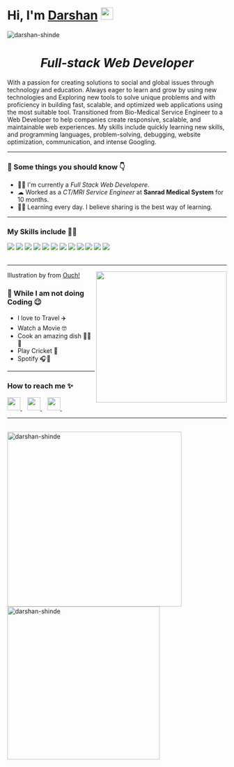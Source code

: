 <h1><strong>Hi, I'm <a href="">Darshan</a></strong> <img src="https://raw.githubusercontent.com/syedareehaquasar/syedareehaquasar/master/gifs/Hi.gif" width="28px"></h1>

<div align="left"> 
    <img src="https://komarev.com/ghpvc/?username=darshan-shinde" alt="darshan-shinde"> 
</div>

<h1 align="center"><em>Full-stack Web Developer </em></h1>

<p>With a passion for creating solutions to social and global issues through technology and education. Always eager to learn and grow by using new technologies and Exploring new tools to solve unique problems and with proficiency in building fast, scalable, and optimized web applications using the most suitable tool.
Transitioned from Bio-Medical Service Engineer to a Web Developer to help companies create responsive, scalable, and maintainable web experiences. My skills include quickly learning new skills, and programming languages, problem-solving, debugging, website optimization, communication, and intense Googling.</p>

<hr>
<!-- <img align="right" src="https://media.giphy.com/media/8DTnuPhxv0m4w/giphy.gif" width="300px"> -->
<h3>🚀 Some things you should know 👇</h3>
<ul>
<li>👨‍💻 I'm currently a <em>Full Stack Web Developere</em>.</li>
<!-- <li>👨‍🔬 I'm working as a <em>Research Data Scientist</em> for <strong>US Department of Agriculture</strong>.</li> -->
<li>☁  Worked as a <em>CT/MRI Service Engineer</em> at <strong>Sanrad Medical System</strong> for 10 months.</li>
<li>👨‍🎓 Learning every day. I believe sharing is the best way of learning.</li>
</ul>
<hr>

<h3>My Skills include 👨‍💻</h3>
<div>
    <img src="https://img.shields.io/badge/github-%2314354C.svg?style=for-the-badge&logo=GitHub&logoColor=white">
    <img src="https://img.shields.io/badge/javascript-%23316192.svg?style=for-the-badge&logo=javascript&logoColor=white">
    <img src="https://img.shields.io/badge/react-%23F7931E.svg?style=for-the-badge&logo=react&logoColor=white">
    <img src="https://img.shields.io/badge/express.js-%23150458.svg?style=for-the-badge&logo=express&logoColor=white">
    <img src="https://img.shields.io/badge/Node.js-%23013243.svg?style=for-the-badge&logo=Node.js&logoColor=white">
    <img src="https://img.shields.io/badge/mongodb-%23FF6F00.svg?style=for-the-badge&logo=Mongodb&logoColor=white">
    <img src="https://img.shields.io/badge/api-%23EE4C2C.svg?style=for-the-badge&logo=api&logoColor=white">
    <img src="https://img.shields.io/badge/AWS-%23FF9900.svg?style=for-the-badge&logo=amazon-aws&logoColor=white">
    <img src="https://img.shields.io/badge/git-%23F05033.svg?style=for-the-badge&logo=git&logoColor=white">
    <img src="https://img.shields.io/badge/html5-%23E34F26.svg?style=for-the-badge&logo=html5&logoColor=white">
    <img src="https://img.shields.io/badge/css3-%231572B6.svg?style=for-the-badge&logo=css3&logoColor=white">
    <img src="https://img.shields.io/badge/bootstrap-%23563D7C.svg?style=for-the-badge&logo=bootstrap&logoColor=white">
</div>
<br>
<hr>

<img align="right" src="https://icons8.com/illustrations/author/627444" width="300px">
Illustration by <a href="https://icons8.com/illustrations/author/627444"></a> from <a href="https://icons8.com/illustrations">Ouch!</a>
<h3>🦄 While I am not doing Coding 😉</h3>
<ul>
    <li>I love to Travel ✈️</li>
    <li>Watch a Movie 🤓</li>
    <li>Cook an amazing dish 👨‍🍳😋</li>
    <li>Play Cricket 🏏</li>
    <li> Spotify 🎧💚</li>
</ul>
<hr>

<h3>How to reach me ✨</h3>
<div>
    <a href="https://www.linkedin.com/in/shinde-darshan/">
        <img src="https://img.icons8.com/fluency/48/000000/linkedin.png" width="30px">
    </a>&nbsp;&nbsp;
<!--     <a href="https://twitter.com/thevipulshinde/">
        <img src="https://image.flaticon.com/icons/png/512/145/145812.png" width="30px">
    </a>&nbsp;&nbsp;
    <a href="https://discordapp.com/users/Vipul#6101/">
        <img src="https://image.flaticon.com/icons/png/512/2111/2111370.png" width="30px">
    </a>&nbsp;&nbsp; -->
    <a href="mailto: shindedarshan502@gmail.com@gmail.com">
       <img src="https://img.icons8.com/fluency/48/000000/gmail-new.png" width="30px">
    </a>&nbsp;&nbsp;
    <a href="https://github.com/darshan-shinde/">
       <img src="https://img.icons8.com/glyph-neue/64/4a90e2/github.png" width="30px">
    </a>&nbsp;&nbsp;
</div>
<hr>
<br>
<div >
    <img align="left" src="https://github-readme-stats.vercel.app/api?username=darshan-shinde&count_private=true&show_icons=true&theme=radical"  width="400px" alt="darshan-shinde">
    &nbsp;&nbsp;
    &nbsp;&nbsp;
    <img align="center" src="https://github-readme-stats.vercel.app/api/top-langs/?username=darshan-shinde&layout=compact&theme=radical"  width="350px" alt="darshan-shinde">
</div>

